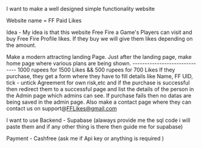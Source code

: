 I want to make a well designed simple functionality website 

Website name = FF Paid Likes

Idea - 
My idea is that this website Free Fire a Game's Players can visit and buy Free Fire Profile likes. If they buy we will give them likes depending on the amount.

Make a modern attracting landing Page.
Just after the landing page, make home page where various plans are being shown.
------------------------------ 1000 rupees for 1500 Likes && 500 rupees for 700 Likes 
If they purchase, they get a form where they have to fill details like Name, FF UID, tick - untick Agreement for own risk,etc and if the purchase is successful then redirect them to a successful page and list the details of the person in the Admin page which admins can see.
If purchase fails then no datas are being saved in the admin page.
Also make a contact page where they can contact us on support@FFLikes@gmail.com

I want to use 
Backend - Supabase (alaways provide me the sql code i will paste them and if any other thing is there then guide me for supabase)

Payment - Cashfree (ask me if Api key or anything is required )